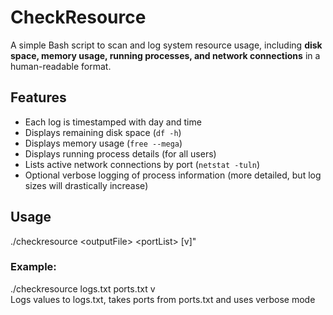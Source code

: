 # CheckResource  

A simple Bash script to scan and log system resource usage, including **disk space, memory usage, running processes, and network connections** in a human-readable format.
## Features
- Each log is timestamped with day and time
- Displays remaining disk space (`df -h`)
- Displays memory usage (`free --mega`)
- Displays running process details (for all users)
- Lists active network connections by port (`netstat -tuln`)
- Optional verbose logging of process information (more detailed, but log sizes will drastically increase)
## Usage  
./checkresource \<outputFile\> \<portList\> [v]"
### Example:
./checkresource logs.txt ports.txt v<br/>
Logs values to logs.txt, takes ports from ports.txt and uses verbose mode
